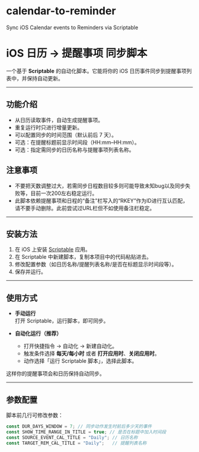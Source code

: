 # calendar-to-reminder
Sync iOS Calendar events to Reminders via Scriptable

# iOS 日历 → 提醒事项 同步脚本

一个基于 **Scriptable** 的自动化脚本。它能将你的 iOS 日历事件同步到提醒事项列表中，并保持自动更新。

---

## 功能介绍
- 从日历读取事件，自动生成提醒事项。
- 重复运行时只进行增量更新。
- 可以配置同步的时间范围（默认前后 7 天）。
- 可选：在提醒标题前显示时间段（HH:mm–HH:mm）。
- 可选：指定需同步的日历名称与提醒事项列表名称。

## 注意事项
- 不要把天数调整过大，若需同步日程数目较多则可能导致未知bug以及同步失败等，目前一次200左右稳定运行。
- 此脚本依赖提醒事项和日程的“备注”栏写入的“RKEY”作为ID进行互认匹配，请不要手动删除。此前尝试过URL栏但不如使用备注栏稳定。

---

## 安装方法
1. 在 iOS 上安装 [Scriptable](https://apps.apple.com/us/app/scriptable/id1405459188) 应用。
2. 在 Scriptable 中新建脚本，复制本项目中的代码粘贴进去。
3. 修改配置参数（如日历名称/提醒列表名称/是否在标题显示时间段等）。
4. 保存并运行。

---

## 使用方式
- **手动运行**  
  打开 Scriptable，运行脚本，即可同步。

- **自动化运行（推荐）**  
  - 打开快捷指令 → 自动化 → 新建自动化。  
  - 触发条件选择 **每天/每小时** 或者 **打开应用时**、**关闭应用时**。  
  - 动作选择「运行 Scriptable 脚本」，选择此脚本。  

这样你的提醒事项会和日历保持自动同步。

---

## 参数配置
脚本前几行可修改参数：
```js
const DUR_DAYS_WINDOW = 7; // 同步动作发生时前后多少天的事件
const SHOW_TIME_RANGE_IN_TITLE = true; // 是否在标题中加入时间段
const SOURCE_EVENT_CAL_TITLE = "Daily"; // 日历名称
const TARGET_REM_CAL_TITLE = "Daily";   // 提醒列表名称
